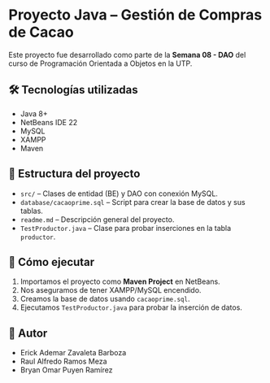 # Proyecto Java – Gestión de Compras de Cacao

Este proyecto fue desarrollado como parte de la **Semana 08 - DAO** del curso de Programación Orientada a Objetos en la UTP.

## 🛠️ Tecnologías utilizadas
- Java 8+
- NetBeans IDE 22
- MySQL 
- XAMPP
- Maven

## 📂 Estructura del proyecto
- `src/` – Clases de entidad (BE) y DAO con conexión MySQL.
- `database/cacaoprime.sql` – Script para crear la base de datos y sus tablas.
- `readme.md` – Descripción general del proyecto.
- `TestProductor.java` – Clase para probar inserciones en la tabla `productor`.

## 🚀 Cómo ejecutar
1. Importamos el proyecto como **Maven Project** en NetBeans.
2. Nos aseguramos de tener XAMPP/MySQL encendido.
3. Creamos la base de datos usando `cacaoprime.sql`.
4. Ejecutamos `TestProductor.java` para probar la inserción de datos.

## 👤 Autor
- Erick Ademar Zavaleta Barboza
- Raul Alfredo Ramos Meza
- Bryan Omar Puyen Ramírez